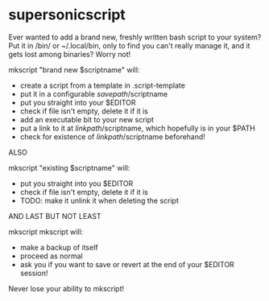 # supersonicscript
Ever wanted to add a brand new, freshly written bash script to your system?
Put it in /bin/ or ~/.local/bin, only to find you can't really manage it, and it gets lost among binaries?
Worry not!

mkscript "brand new $scriptname" will:
- create a script from a template in .script-template
- put it in a configurable $savepath/$scriptname
- put you straight into your $EDITOR
- check if file isn't empty, delete it if it is
- add an executable bit to your new script
- put a link to it at $linkpath/$scriptname, which hopefully is in your $PATH
- check for existence of $linkpath/$scriptname beforehand!

ALSO

mkscript "existing $scriptname" will:
- put you straight into you $EDITOR
- check if file isn't empty, delete it if it is
- TODO: make it unlink it when deleting the script

AND LAST BUT NOT LEAST

mkscript mkscript will:
- make a backup of itself
- proceed as normal
- ask you if you want to save or revert at the end of your $EDITOR session!

Never lose your ability to mkscript!
